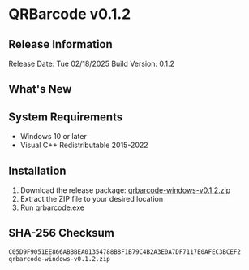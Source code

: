 # QRBarcode v0.1.2 
 
## Release Information 
Release Date: Tue 02/18/2025 
Build Version: 0.1.2 
 
## What's New 
 
## System Requirements 
 
- Windows 10 or later 
- Visual C++ Redistributable 2015-2022 
 
## Installation 
 
1. Download the release package: [qrbarcode-windows-v0.1.2.zip](qrbarcode-windows-v0.1.2.zip) 
2. Extract the ZIP file to your desired location 
3. Run qrbarcode.exe 
 
## SHA-256 Checksum 
 
```plaintext 
C05D9F9051EE866ABBBEA01354788B8F1B79C4B2A3E0A7DF7117E0AFEC3BCEF2  qrbarcode-windows-v0.1.2.zip
``` 
